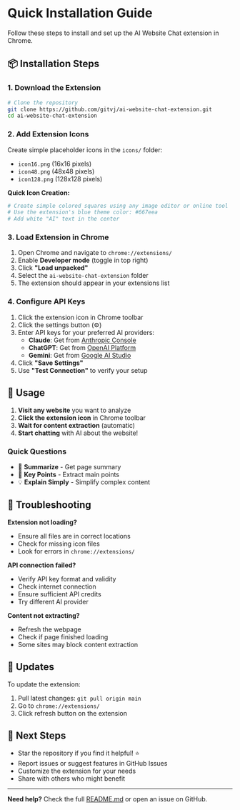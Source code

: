 # Quick Installation Guide

Follow these steps to install and set up the AI Website Chat extension in Chrome.

## 📦 Installation Steps

### 1. Download the Extension
```bash
# Clone the repository
git clone https://github.com/gitvj/ai-website-chat-extension.git
cd ai-website-chat-extension
```

### 2. Add Extension Icons
Create simple placeholder icons in the `icons/` folder:
- `icon16.png` (16x16 pixels)
- `icon48.png` (48x48 pixels) 
- `icon128.png` (128x128 pixels)

**Quick Icon Creation:**
```bash
# Create simple colored squares using any image editor or online tool
# Use the extension's blue theme color: #667eea
# Add white "AI" text in the center
```

### 3. Load Extension in Chrome
1. Open Chrome and navigate to `chrome://extensions/`
2. Enable **Developer mode** (toggle in top right)
3. Click **"Load unpacked"**
4. Select the `ai-website-chat-extension` folder
5. The extension should appear in your extensions list

### 4. Configure API Keys
1. Click the extension icon in Chrome toolbar
2. Click the settings button (⚙️) 
3. Enter API keys for your preferred AI providers:
   - **Claude**: Get from [Anthropic Console](https://console.anthropic.com/)
   - **ChatGPT**: Get from [OpenAI Platform](https://platform.openai.com/api-keys)
   - **Gemini**: Get from [Google AI Studio](https://aistudio.google.com/app/apikey)
4. Click **"Save Settings"**
5. Use **"Test Connection"** to verify your setup

## 🚀 Usage

1. **Visit any website** you want to analyze
2. **Click the extension icon** in Chrome toolbar
3. **Wait for content extraction** (automatic)
4. **Start chatting** with AI about the website!

### Quick Questions
- 📝 **Summarize** - Get page summary
- 🎯 **Key Points** - Extract main points  
- 💡 **Explain Simply** - Simplify complex content

## 🔧 Troubleshooting

**Extension not loading?**
- Ensure all files are in correct locations
- Check for missing icon files
- Look for errors in `chrome://extensions/`

**API connection failed?**
- Verify API key format and validity
- Check internet connection
- Ensure sufficient API credits
- Try different AI provider

**Content not extracting?**
- Refresh the webpage
- Check if page finished loading
- Some sites may block content extraction

## 🔄 Updates

To update the extension:
1. Pull latest changes: `git pull origin main`
2. Go to `chrome://extensions/`
3. Click refresh button on the extension

## 📝 Next Steps

- Star the repository if you find it helpful! ⭐
- Report issues or suggest features in GitHub Issues
- Customize the extension for your needs
- Share with others who might benefit

---

**Need help?** Check the full [README.md](README.md) or open an issue on GitHub.